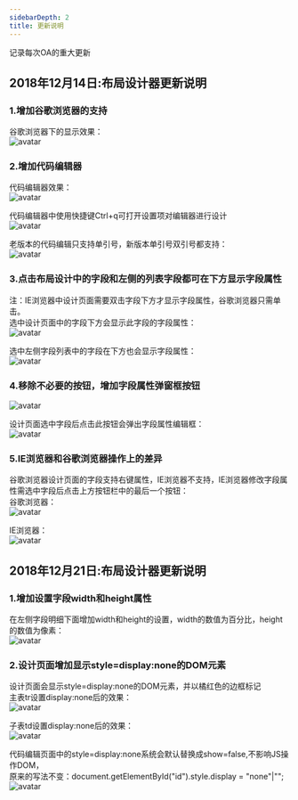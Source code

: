 ```yaml
---
sidebarDepth: 2
title: 更新说明
---
```



记录每次OA的重大更新   

## 2018年12月14日:布局设计器更新说明
### 1.增加谷歌浏览器的支持   
 谷歌浏览器下的显示效果：   
![avatar](/img/oaSystem/update/20181214/googleSupport.png)   
   
### 2.增加代码编辑器   
 代码编辑器效果：   
![avatar](/img/oaSystem/update/20181214/codedesign1.png)  
      
 代码编辑器中使用快捷键Ctrl+q可打开设置项对编辑器进行设计      
![avatar](/img/oaSystem/update/20181214/codedesign3.png)   
    
 老版本的代码编辑只支持单引号，新版本单引号双引号都支持：   
![avatar](/img/oaSystem/update/20181214/codedesign2.png) 

### 3.点击布局设计中的字段和左侧的列表字段都可在下方显示字段属性   
注：IE浏览器中设计页面需要双击字段下方才显示字段属性，谷歌浏览器只需单击。  
 选中设计页面中的字段下方会显示此字段的字段属性：    
![avatar](/img/oaSystem/update/20181214/fieldinfo1.png)   
   
 选中左侧字段列表中的字段在下方也会显示字段属性：   
![avatar](/img/oaSystem/update/20181214/fieldinfo2.png)   
   
### 4.移除不必要的按钮，增加字段属性弹窗框按钮
![avatar](/img/oaSystem/update/20181214/fieldinfo3.png)  
   
 设计页面选中字段后点击此按钮会弹出字段属性编辑框：   
![avatar](/img/oaSystem/update/20181214/fieldinfo4.png)  
   
### 5.IE浏览器和谷歌浏览器操作上的差异   
 谷歌浏览器设计页面的字段支持右键属性，IE浏览器不支持，IE浏览器修改字段属性需选中字段后点击上方按钮栏中的最后一个按钮：   
谷歌浏览器：   
![avatar](/img/oaSystem/update/20181214/ie+google_1.png)   

IE浏览器：   
![avatar](/img/oaSystem/update/20181214/ie+google_2.png)    

## 2018年12月21日:布局设计器更新说明
### 1.增加设置字段width和height属性
 在左侧字段明细下面增加width和height的设置，width的数值为百分比，height的数值为像素：   
![avatar](/img/oaSystem/update/20181221/widthheight.png)  

### 2.设计页面增加显示style=display:none的DOM元素
 设计页面会显示style=display:none的DOM元素，并以橘红色的边框标记   
 主表tr设置display:none后的效果：   
 ![avatar](/img/oaSystem/update/20181221/mainTable.png)    
 
 子表td设置display:none后的效果：   
 ![avatar](/img/oaSystem/update/20181221/subTable.png)    
 
 代码编辑页面中的style=display:none系统会默认替换成show=false,不影响JS操作DOM，   
 原来的写法不变：document.getElementById("id").style.display = "none"|"";   
 ![avatar](/img/oaSystem/update/20181221/html.png)  
